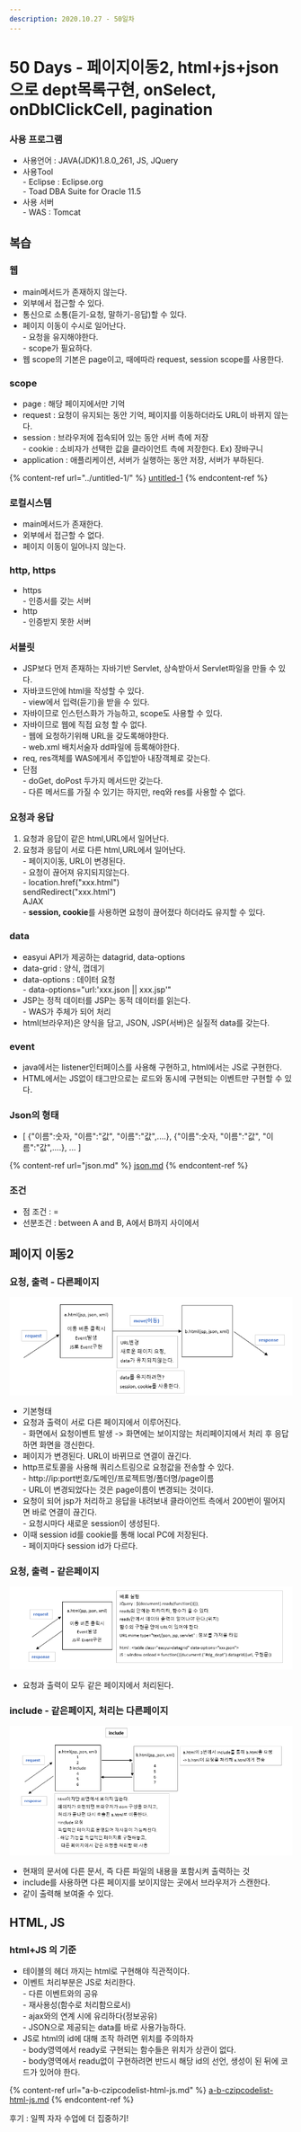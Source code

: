 ```yaml
---
description: 2020.10.27 - 50일차
---
```


# 50 Days - 페이지이동2, html+js+json으로 dept목록구현, onSelect, onDblClickCell, pagination

### 사용 프로그램

* 사용언어 : JAVA(JDK)1.8.0\_261, JS, JQuery
* 사용Tool \
  \- Eclipse : Eclipse.org\
  \- Toad DBA Suite for Oracle 11.5
* 사용 서버\
  \- WAS : Tomcat

## 복습

### 웹

* main메서드가 존재하지 않는다.
* 외부에서 접근할 수 있다.
* 통신으로 소통(듣기-요청, 말하기-응답)할 수 있다.
* 페이지 이동이 수시로 일어난다.\
  \- 요청을 유지해야한다. \
  \- scope가 필요하다.
* 웹 scope의 기본은 page이고, 때에따라 request, session scope를 사용한다.

### scope

* page : 해당 페이지에서만 기억
* request : 요청이 유지되는 동안 기억, 페이지를 이동하더라도 URL이 바뀌지 않는다.
* session : 브라우저에 접속되어 있는 동안 서버 측에 저장\
  \- cookie : 소비자가 선택한 값을 클라이언트 측에 저장한다. Ex) 장바구니
* application : 애플리케이션, 서버가 실행하는 동안 저장, 서버가 부하된다.

{% content-ref url="../untitled-1/" %}
[untitled-1](../untitled-1/)
{% endcontent-ref %}

### 로컬시스템

* main메서드가 존재한다.
* 외부에서 접근할 수 없다.
* 페이지 이동이 일어나지 않는다.

### http, https

* https\
  \- 인증서를 갖는 서버
* http\
  \- 인증받지 못한 서버

### 서블릿

* JSP보다 먼저 존재하는 자바기반 Servlet, 상속받아서 Servlet파일을 만들 수 있다.
* 자바코드안에 html을 작성할 수 있다.\
  \- view에서 입력(듣기)을 받을 수 있다.
* 자바이므로 인스턴스화가 가능하고, scope도 사용할 수 있다.
* 자바이므로 웹에 직접 요청 할 수 없다.\
  \- 웹에 요청하기위해 URL을 갖도록해야한다.\
  \- web.xml 배치서술자 dd파일에 등록해야한다.
* req, res객체를 WAS에게서 주입받아 내장객체로 갖는다.
* 단점\
  \- doGet, doPost 두가지 메서드만 갖는다.\
  \- 다른 메서드를 가질 수 있기는 하지만, req와 res를 사용할 수 없다. 

### 요청과 응답

1. 요청과 응답이 같은 html,URL에서 일어난다.
2. 요청과 응답이 서로 다른 html,URL에서 일어난다.\
   \- 페이지이동, URL이 변경된다.\
   \- 요청이 끊어져 유지되지않는다.\
   \- location.href("xxx.html")\
     sendRedirect("xxx.html")\
     AJAX\
   \- **session, cookie**를 사용하면 요청이 끊어졌다 하더라도 유지할 수 있다.

### data

* easyui API가 제공하는 datagrid, data-options
* data-grid : 양식, 껍데기
* data-options : 데이터 요청\
  \- data-options="url:'xxx.json || xxx.jsp'"
* JSP는 정적 데이터를 JSP는 동적 데이터를 읽는다.\
  \- WAS가 주체가 되어 처리
* html(브라우저)은 양식을 담고, JSON, JSP(서버)은 실질적 data를 갖는다.

### event

* java에서는 listener인터페이스를 사용해 구현하고, html에서는 JS로 구현한다.
* HTML에서는 JS없이 태그만으로는 로드와 동시에 구현되는 이벤트만 구현할 수 있다.

### Json의 형태

* \[ {"이름":숫자, "이름":"값", "이름":"값",....}, {"이름":숫자, "이름":"값", "이름":"값",....}, ... ]

{% content-ref url="json.md" %}
[json.md](json.md)
{% endcontent-ref %}

### 조건

* 점 조건 : =
* 선분조건 : between A and B, A에서 B까지 사이에서

## 페이지 이동2

### 요청, 출력 - 다른페이지

![](<../../../.gitbook/assets/1 (48).png>)

* 기본형태
* 요청과 출력이 서로 다른 페이지에서 이루어진다.\
  \- 화면에서 요청이벤트 발생 -> 화면에는 보이지않는 처리페이지에서 처리 후 응답하면 화면을 갱신한다.
* 페이지가 변경된다. URL이 바뀌므로 연결이 끊긴다.
* http프로토콜을 사용해 쿼리스트링으로 요청값을 전송할 수 있다.\
  \- http://ip:port번호/도메인/프로젝트명/폴더명/page이름\
  \- URL이 변경되었다는 것은 page이름이 변경되는 것이다.
* 요청이 되어 jsp가 처리하고 응답을 내려보내 클라이언트 측에서 200번이 떨어지면 바로 연결이 끊긴다.\
  \- 요청시마다 새로운 session이 생성된다.
* 이때 session id를 cookie를 통해 local PC에 저장된다.\
  \- 페이지마다 session id가 다르다.

### 요청, 출력 - 같은페이지

![](<../../../.gitbook/assets/2 (37).png>)

* 요청과 출력이 모두 같은 페이지에서 처리된다.

### include  - 같은페이지, 처리는 다른페이지

![](<../../../.gitbook/assets/3 (30).png>)

* 현재의 문서에 다른 문서, 즉 다른 파일의 내용을 포함시켜 출력하는 것
* include를 사용하면 다른 페이지를 보이지않는 곳에서 브라우저가 스캔한다.
* 같이 출력해 보여줄 수 있다.

## HTML, JS

### html+JS 의 기준

* 테이블의 헤더 까지는 html로 구현해야 직관적이다.
* 이벤트 처리부분은 JS로 처리한다.\
  \- 다른 이벤트와의 공유\
  \- 재사용성(함수로 처리함으로서)\
  \- ajax와의 연계 시에 유리하다(정보공유)\
  \- JSON으로 제공되는 data를 바로 사용가능하다.
* JS로 html의 id에 대해 조작 하려면 위치를 주의하자\
  \- body영역에서 ready로 구현되는 함수들은 위치가 상관이 없다.\
  \- body영역에서 readu없이 구현하려면 반드시 해당 id의 선언, 생성이 된 뒤에 코드가 있어야 한다.

{% content-ref url="a-b-czipcodelist-html-js.md" %}
[a-b-czipcodelist-html-js.md](a-b-czipcodelist-html-js.md)
{% endcontent-ref %}

후기 : 일찍 자자 수업에 더 집중하기!
